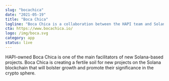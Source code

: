 ```yaml
---
slug: "bocachica"
date: "2021-05-19"
title: "Boca Chica"
logline: "Boca Chica is a collaboration between the HAPI team and Solana to create one of the main IDO platforms on the Solana blockchain."
cta: https://www.bocachica.io/
logo: /img/boca.svg
category: app
status: live
---
```


HAPI-owned Boca Chica is one of the main facilitators of new Solana-based projects. Boca Chica is creating a fertile soil for new projects on the Solana blockchain that will bolster growth and promote their significance in the crypto sphere.

